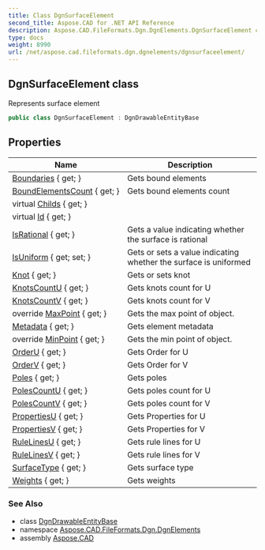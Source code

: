 ```yaml
---
title: Class DgnSurfaceElement
second_title: Aspose.CAD for .NET API Reference
description: Aspose.CAD.FileFormats.Dgn.DgnElements.DgnSurfaceElement class. Represents surface element
type: docs
weight: 8990
url: /net/aspose.cad.fileformats.dgn.dgnelements/dgnsurfaceelement/
---
```

## DgnSurfaceElement class

Represents surface element

```csharp
public class DgnSurfaceElement : DgnDrawableEntityBase
```

## Properties

| Name | Description |
| --- | --- |
| [Boundaries](../../aspose.cad.fileformats.dgn.dgnelements/dgnsurfaceelement/boundaries/) { get; } | Gets bound elements |
| [BoundElementsCount](../../aspose.cad.fileformats.dgn.dgnelements/dgnsurfaceelement/boundelementscount/) { get; } | Gets bound elements count |
| virtual [Childs](../../aspose.cad.fileformats.dgn.dgnelements/dgnelementbase/childs/) { get; } |  |
| virtual [Id](../../aspose.cad.fileformats.dgn.dgnelements/dgnelementbase/id/) { get; } |  |
| [IsRational](../../aspose.cad.fileformats.dgn.dgnelements/dgnsurfaceelement/isrational/) { get; } | Gets a value indicating whether the surface is rational |
| [IsUniform](../../aspose.cad.fileformats.dgn.dgnelements/dgnsurfaceelement/isuniform/) { get; set; } | Gets or sets a value indicating whether the surface is uniformed |
| [Knot](../../aspose.cad.fileformats.dgn.dgnelements/dgnsurfaceelement/knot/) { get; } | Gets or sets knot |
| [KnotsCountU](../../aspose.cad.fileformats.dgn.dgnelements/dgnsurfaceelement/knotscountu/) { get; } | Gets knots count for U |
| [KnotsCountV](../../aspose.cad.fileformats.dgn.dgnelements/dgnsurfaceelement/knotscountv/) { get; } | Gets knots count for V |
| override [MaxPoint](../../aspose.cad.fileformats.dgn.dgnelements/dgnsurfaceelement/maxpoint/) { get; } | Gets the max point of object. |
| [Metadata](../../aspose.cad.fileformats.dgn.dgnelements/dgnelementbase/metadata/) { get; } | Gets element metadata |
| override [MinPoint](../../aspose.cad.fileformats.dgn.dgnelements/dgnsurfaceelement/minpoint/) { get; } | Gets the min point of object. |
| [OrderU](../../aspose.cad.fileformats.dgn.dgnelements/dgnsurfaceelement/orderu/) { get; } | Gets Order for U |
| [OrderV](../../aspose.cad.fileformats.dgn.dgnelements/dgnsurfaceelement/orderv/) { get; } | Gets Order for V |
| [Poles](../../aspose.cad.fileformats.dgn.dgnelements/dgnsurfaceelement/poles/) { get; } | Gets poles |
| [PolesCountU](../../aspose.cad.fileformats.dgn.dgnelements/dgnsurfaceelement/polescountu/) { get; } | Gets poles count for U |
| [PolesCountV](../../aspose.cad.fileformats.dgn.dgnelements/dgnsurfaceelement/polescountv/) { get; } | Gets poles count for V |
| [PropertiesU](../../aspose.cad.fileformats.dgn.dgnelements/dgnsurfaceelement/propertiesu/) { get; } | Gets Properties for U |
| [PropertiesV](../../aspose.cad.fileformats.dgn.dgnelements/dgnsurfaceelement/propertiesv/) { get; } | Gets Properties for V |
| [RuleLinesU](../../aspose.cad.fileformats.dgn.dgnelements/dgnsurfaceelement/rulelinesu/) { get; } | Gets rule lines for U |
| [RuleLinesV](../../aspose.cad.fileformats.dgn.dgnelements/dgnsurfaceelement/rulelinesv/) { get; } | Gets rule lines for V |
| [SurfaceType](../../aspose.cad.fileformats.dgn.dgnelements/dgnsurfaceelement/surfacetype/) { get; } | Gets surface type |
| [Weights](../../aspose.cad.fileformats.dgn.dgnelements/dgnsurfaceelement/weights/) { get; } | Gets weights |

### See Also

* class [DgnDrawableEntityBase](../dgndrawableentitybase/)
* namespace [Aspose.CAD.FileFormats.Dgn.DgnElements](../../aspose.cad.fileformats.dgn.dgnelements/)
* assembly [Aspose.CAD](../../)


